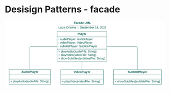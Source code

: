 <h1>Desisign Patterns - facade</h1>

![image](https://github.com/LaizaCristina/bertoti/blob/main/engenharia%20software%20III/design%20patterns/facade/image/facade-UML.png?raw=true)
